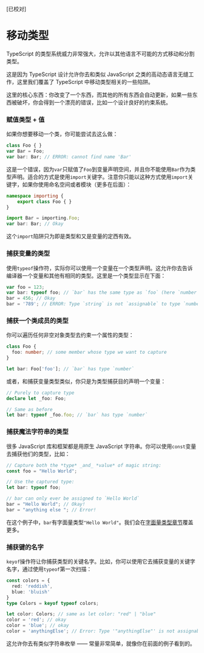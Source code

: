 [已校对]
# 移动类型

TypeScript 的类型系统威力非常强大，允许以其他语言不可能的方式移动和分割类型。

这是因为 TypeScript 设计允许你去和类似 JavaScript 之类的高动态语言无缝工作，这里我们覆盖了 TypeScript 中移动类型相关的一些陷阱。

这里的核心东西：你改变了一个东西，而其他的所有东西会自动更新，如果一些东西被破坏，你会得到一个漂亮的错误，比如一个设计良好的约束系统。

### 赋值类型 + 值

如果你想要移动一个类，你可能尝试去这么做：
```ts
class Foo { }
var Bar = Foo;
var bar: Bar; // ERROR: cannot find name 'Bar'
```

这是一个错误，因为`var`只赋值了`Foo`到变量声明空间，并且你不能使用`Bar`作为类型声明。适合的方式是使用`import`关键字。注意你只能以这种方式使用`import`关键字，如果你使用命名空间或者模块（更多在后面）：
```ts
namespace importing {
    export class Foo { }
}

import Bar = importing.Foo;
var bar: Bar; // Okay
```

这个`import`陷阱只为即是类型和又是变量的定西有效。

### 捕获变量的类型

使用`typeof`操作符，实际你可以使用一个变量在一个类型声明。这允许你去告诉编译器一个变量和其他有相同的类型。这里是一个类型显示在下面：
```ts
var foo = 123;
var bar: typeof foo; // `bar` has the same type as `foo` (here `number`)
bar = 456; // Okay
bar = '789'; // ERROR: Type `string` is not `assignable` to type `number`
```

### 捕获一个类成员的类型

你可以遍历任何非空对象类型去约束一个属性的类型：
```ts
class Foo {
  foo: number; // some member whose type we want to capture
}

let bar: Foo['foo']; // `bar` has type `number`
```
或者，和捕获变量类型类似，你只是为类型捕获目的声明一个变量：
```ts
// Purely to capture type
declare let _foo: Foo;

// Same as before
let bar: typeof _foo.foo; // `bar` has type `number`
```

### 捕获魔法字符串的类型

很多 JavaScript 库和框架都是用原生 JavaScript 字符串。你可以使用`const`变量去捕获他们的类型，比如：
```ts
// Capture both the *type* _and_ *value* of magic string:
const foo = "Hello World";

// Use the captured type:
let bar: typeof foo;

// bar can only ever be assigned to `Hello World`
bar = "Hello World"; // Okay!
bar = "anything else "; // Error!
```

在这个例子中，`bar`有字面量类型`"Hello World"`。我们会在[字面量类型章节](https://basarat.gitbook.io/typescript/type-system/literal-types)覆盖更多。

### 捕获键的名字

`keyof`操作符让你捕获类型的关键名字。比如，你可以使用它去捕获变量的关键字名字，通过使用`typeof`第一次扫描：
```ts
const colors = {
  red: 'reddish',
  blue: 'bluish'
}
type Colors = keyof typeof colors;

let color: Colors; // same as let color: "red" | "blue"
color = 'red'; // okay
color = 'blue'; // okay
color = 'anythingElse'; // Error: Type '"anythingElse"' is not assignable to type '"red" | "blue"'
```

这允许你去有类似字符串枚举 —— 常量非常简单，就像你在前面的例子看到的。